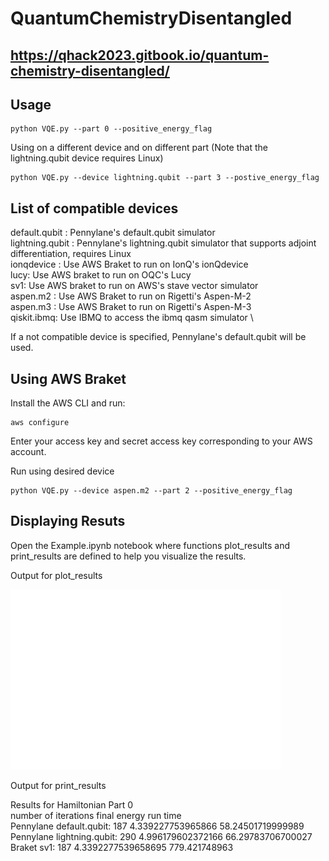 # QuantumChemistryDisentangled

## https://qhack2023.gitbook.io/quantum-chemistry-disentangled/



## Usage
```
python VQE.py --part 0 --positive_energy_flag
```


Using on a different device and on different part (Note that the lightning.qubit device requires Linux) 
```
python VQE.py --device lightning.qubit --part 3 --postive_energy_flag
```
## List of compatible devices

default.qubit : Pennylane's default.qubit simulator \
lightning.qubit : Pennylane's lightning.qubit simulator that supports adjoint differentiation, requires Linux \
ionqdevice : Use AWS Braket to run on IonQ's ionQdevice \
lucy: Use AWS braket to run on OQC's Lucy \
sv1: Use AWS braket to run on AWS's stave vector simulator \
aspen.m2 : Use AWS Braket to run on Rigetti's Aspen-M-2 \
aspen.m3 : Use AWS Braket to run on Rigetti's Aspen-M-3 \
qiskit.ibmq: Use IBMQ to access the ibmq qasm simulator \

If a not compatible device is specified, Pennylane's default.qubit will be used. 

## Using AWS Braket

Install the AWS CLI and run:

```
aws configure
```
Enter your access key and secret access key corresponding to your AWS account. 

Run using desired device
```
python VQE.py --device aspen.m2 --part 2 --positive_energy_flag 
```

## Displaying Resuts

Open the Example.ipynb notebook where functions plot_results and print_results are defined to help you visualize the results.

Output for plot_results

![Result Image](/result_plot_0.png)


Output for print_results

Results for Hamiltonian Part 0 \
number of iterations final energy run time \
Pennylane default.qubit: 187 4.339227753965866 58.24501719999989 \
Pennylane lightning.qubit: 290 4.996179602372166 66.29783706700027 \
Braket sv1: 187 4.3392277539658695 779.421748963

